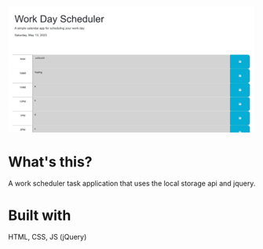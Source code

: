 ![alt text](https://github.com/christianbmartinez/work-scheduler-app/blob/main/projectimg.jpg)

# What's this?

A work scheduler task application that uses the local storage api and jquery.

# Built with

HTML, CSS, JS (jQuery)
